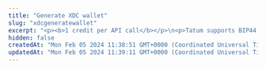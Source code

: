 ```yaml
---
title: "Generate XDC wallet"
slug: "xdcgeneratewallet"
excerpt: "<p><b>1 credit per API call</b></p>\n<p>Tatum supports BIP44 HD wallets. It is very convenient and secure, since it can generate 2^31 addresses from 1 mnemonic phrase.\nMnemonic phrase consists of 24 special words in defined order and can restore access to all generated addresses and private keys.\n<br/>\nEach address is identified by 3 main values:\n<ul><li>Private Key - your secret value, which should never be revealed</li>\n<li>Public Key - public address to be published</li>\n<li>Derivation index - index of generated address</li></ul>\n</p>\n<p>Tatum follows BIP44 specification and generates for XDC wallet with derivation path m'/44'/550'/0'/0.\nMore about BIP44 HD wallets can be found here - <a target=\"_blank\" href=\"https://github.com/bitcoin/bips/blob/master/bip-0044.mediawiki\">https://github.com/bitcoin/bips/blob/master/bip-0044.mediawiki</a>.\nGenerate BIP44 compatible XDC wallet.</p>"
hidden: false
createdAt: "Mon Feb 05 2024 11:38:51 GMT+0000 (Coordinated Universal Time)"
updatedAt: "Mon Feb 05 2024 11:39:11 GMT+0000 (Coordinated Universal Time)"
---
```

